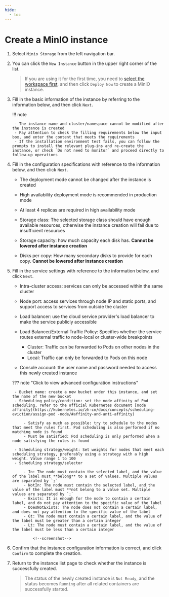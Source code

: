 ```yaml
---
hide:
  - toc
---
```


# Create a MinIO instance

1. Select `Minio Storage` from the left navigation bar.

    <!--screenshot-->

2. You can click the `New Instance` button in the upper right corner of the list.

    > If you are using it for the first time, you need to [select the workspace first](../../first-visit.md), and then click `Deploy Now` to create a MinIO instance.

    <!--screenshot-->

3. Fill in the basic information of the instance by referring to the information below, and then click `Next`.

    !!! note

        - The instance name and cluster/namespace cannot be modified after the instance is created
        - Pay attention to check the filling requirements below the input box, and enter the content that meets the requirements
        - If the installation environment test fails, you can follow the prompts to install the relevant plug-ins and re-create the instance, or check `Do not need to monitor` and proceed directly to follow-up operations

    <!--screenshot-->

4. Fill in the configuration specifications with reference to the information below, and then click `Next`.

    - The deployment mode cannot be changed after the instance is created
    - High availability deployment mode is recommended in production mode
    - At least 4 replicas are required in high availability mode
    - Storage class: The selected storage class should have enough available resources, otherwise the instance creation will fail due to insufficient resources
    - Storage capacity: how much capacity each disk has. **Cannot be lowered after instance creation**
    - Disks per copy: How many secondary disks to provide for each copy. **Cannot be lowered after instance creation**

        <!--screenshot-->

5. Fill in the service settings with reference to the information below, and click `Next`.

    - Intra-cluster access: services can only be accessed within the same cluster
    - Node port: access services through node IP and static ports, and support access to services from outside the cluster
    - Load balancer: use the cloud service provider's load balancer to make the service publicly accessible
    - Load Balancer/External Traffic Policy: Specifies whether the service routes external traffic to node-local or cluster-wide breakpoints

        - Cluster: Traffic can be forwarded to Pods on other nodes in the cluster
        - Local: Traffic can only be forwarded to Pods on this node

    - Console account: the user name and password needed to access this newly created instance
        
        <!--screenshot-->

    ??? note "Click to view advanced configuration instructions"

        - Bucket name: create a new bucket under this instance, and set the name of the new bucket
        - Scheduling policy/condition: set the node affinity of Pod scheduling, refer to the official Kubernetes document [node affinity](https://kubernetes.io/zh-cn/docs/concepts/scheduling-eviction/assign-pod -node/#affinity-and-anti-affinity)

            - Satisfy as much as possible: try to schedule to the nodes that meet the rules first. Pod scheduling is also performed if no matching node is found
            - Must be satisfied: Pod scheduling is only performed when a node satisfying the rules is found

        - Scheduling strategy/weight: Set weights for nodes that meet each scheduling strategy, preferably using a strategy with a high weight. Value range 1 to 100
        - Scheduling strategy/selector

            - In: The node must contain the selected label, and the value of the label must **belong** to a set of values. Multiple values ​​are separated by `;`
            - NotIn: The node must contain the selected label, and the value of the label must **not belong to a value set. Multiple values ​​are separated by `;`
            - Exists: It is enough for the node to contain a certain label, and do not pay attention to the specific value of the label
            - DoesNotExists: The node does not contain a certain label, and does not pay attention to the specific value of the label
            - Gt: The node must contain a certain label, and the value of the label must be greater than a certain integer
            - Lt: The node must contain a certain label, and the value of the label must be less than a certain integer

                <!--screenshot-->

6. Confirm that the instance configuration information is correct, and click `Confirm` to complete the creation.

    <!--screenshot-->

7. Return to the instance list page to check whether the instance is successfully created.

    > The status of the newly created instance is `Not Ready`, and the status becomes `Running` after all related containers are successfully started.

    <!--screenshot-->